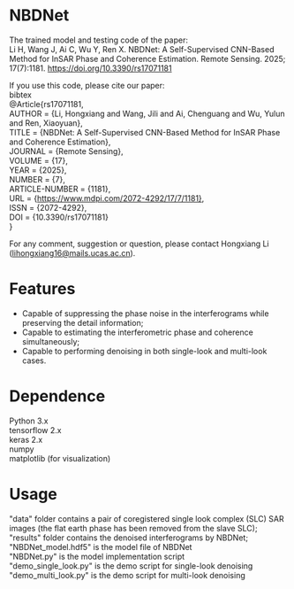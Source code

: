 # NBDNet   
The trained model and testing code of the paper:   
Li H, Wang J, Ai C, Wu Y, Ren X. NBDNet: A Self-Supervised CNN-Based Method for InSAR Phase and Coherence Estimation. Remote Sensing. 2025; 17(7):1181. https://doi.org/10.3390/rs17071181  
   
If you use this code, please cite our paper:     
bibtex   
@Article{rs17071181,   
AUTHOR = {Li, Hongxiang and Wang, Jili and Ai, Chenguang and Wu, Yulun and Ren, Xiaoyuan},   
TITLE = {NBDNet: A Self-Supervised CNN-Based Method for InSAR Phase and Coherence Estimation},   
JOURNAL = {Remote Sensing},   
VOLUME = {17},   
YEAR = {2025},   
NUMBER = {7},   
ARTICLE-NUMBER = {1181},   
URL = {https://www.mdpi.com/2072-4292/17/7/1181},   
ISSN = {2072-4292},   
DOI = {10.3390/rs17071181}   
}   
   
For any comment, suggestion or question, please contact Hongxiang Li (lihongxiang16@mails.ucas.ac.cn).   
   
# Features     
- Capable of suppressing the phase noise in the interferograms while preserving the detail information;   
- Capable to estimating the interferometric phase and coherence simultaneously;   
- Capable to performing denoising in both single-look and multi-look cases.   
   
# Dependence   
Python 3.x     
tensorflow 2.x   
keras 2.x   
numpy   
matplotlib (for visualization)   
   
# Usage    
"data" folder contains a pair of coregistered single look complex (SLC) SAR images (the flat earth phase has been removed from the slave SLC);   
"results" folder contains the denoised interferograms by NBDNet;   
"NBDNet_model.hdf5" is the model file of NBDNet   
"NBDNet.py" is the model implementation script   
"demo_single_look.py" is the demo script for single-look denoising   
"demo_multi_look.py" is the demo script for multi-look denoising   

